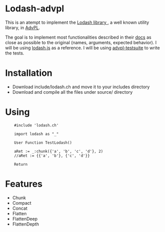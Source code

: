 # Lodash-advpl
This is an atempt to implement the [ Lodash library ](https://lodash.com/), a well known utility library, in [AdvPL](http://tdn.totvs.com/display/tec/AdvPL+-+Sobre). 

The goal is to implement most functionalities described in their [docs](https://lodash.com/docs/4.17.5) as close as possible to the original (names, arguments, expected behavior). I will be using [lodash.js](https://github.com/lodash/lodash/blob/4.17.5/lodash.js) as a reference. I will be using [advpl-testsuite](https://github.com/nginformatica/advpl-testsuite) to write the tests.

# Installation
- Download include/lodash.ch and move it to your includes directory
- Download and compile all the files under source/ directory

# Using

```
    #include 'lodash.ch'

    import lodash as "_"

    User Function TestLodash()

    aRet := _:chunk({'a', 'b', 'c', 'd'}, 2)
    //aRet := {{'a', 'b'}, {'c', 'd'}}
    
    Return

```

# Features

- Chunk       
- Compact     
- Concat      
- Flatten     
- FlattenDeep 
- FlattenDepth